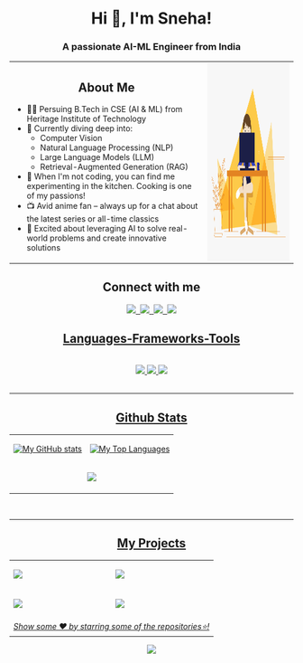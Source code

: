 <h1 align="center">Hi 👋, I'm Sneha!</h1>
<h3 align="center">A passionate AI-ML Engineer from India</h3>

<table align="center">
<tr>
<td align="left">  
<h2 align="center">About Me</h2>
<ul>
    <li>👩‍🎓 Persuing B.Tech in CSE (AI & ML) from Heritage Institute of Technology</li>
    <li>🧠 Currently diving deep into:
        <ul>
            <li>Computer Vision</li>
            <li>Natural Language Processing (NLP)</li>
            <li>Large Language Models (LLM)</li>
            <li>Retrieval-Augmented Generation (RAG)</li>
        </ul>
    </li>
    <li>🍳 When I'm not coding, you can find me experimenting in the kitchen. Cooking is one of my passions!</li>
    <li>📺 Avid anime fan – always up for a chat about the latest series or all-time classics</li>
    <li>🚀 Excited about leveraging AI to solve real-world problems and create innovative solutions</li>
</ul>
</td>
<td>
<img align="right" alt="GIF" src="https://github.com/Sneha-Mahata/Sneha-Mahata/blob/main/code.gif?raw=true" width="400" height="350" />
</td>
</tr>
</table>

<h2 align="center">Connect with me</h2>

<div align="center">
    <a href="mailto:mahatasneha4@gmail.com">
        <img src="https://skillicons.dev/icons?i=gmail" />&nbsp
    <a href="https://linkedin.com/in/sneha-mahata-bba249255" target="blank">
        <img src="https://skillicons.dev/icons?i=linkedin" />&nbsp
    <a href="https://www.instagram.com/_.sne_______ha._/" target="blank">
        <img src="https://skillicons.dev/icons?i=instagram" />&nbsp
    <a href="https://discordapp.com/users/5834" target="blank">
        <img src="https://skillicons.dev/icons?i=discord" />
</div>

<h2 align="center">Languages-Frameworks-Tools</h2>
<br/>
<div align="center">
    <img src="https://skillicons.dev/icons?i=c,cpp,py,html,css,js,react"/>
    <img src="https://skillicons.dev/icons?i=tailwind,nodejs,flask,django,postgres,sklearn,tensorflow,pytorch,opencv,aws"/>
    <img src="https://skillicons.dev/icons?i=vscode,pycharm,linux"/>
</div>
<br/>
<hr />

<h2 align="center">Github Stats</h2>
<table align="center">
<tr><td align="center">

![My GitHub stats](https://github-readme-stats.vercel.app/api?username=Sneha-Mahata\&rank_icon=github\&show_icons=true\&show=reviews,discussions_started,discussions_answered,prs_merged,prs_merged_percentage\&theme=tokyonight)

</td><td>

![My Top Languages](https://github-readme-stats.vercel.app/api/top-langs/?username=Sneha-Mahata\&layout=compact\&theme=tokyonight)

</td></tr>
<tr><td colspan="2" align="center">
    
![](https://github-readme-streak-stats.herokuapp.com/?user=Sneha-Mahata&theme=tokyonight)

</td></tr></table>
<br>
<hr/>

<h2 align="center">My Projects</h2> 
<table align="center" cellspacing="3"><tr><td>
    
<a href="https://github.com/Sneha-Mahata/Multiclass-Image-Classification"><img src="https://github-readme-stats.vercel.app/api/pin/?username=Sneha-Mahata&repo=Multiclass-Image-Classification&cache_seconds=86400&theme=tokyonight"></a>

</td><td>

<a href="https://github.com/Sneha-Mahata/Dog-Vision"><img src="https://github-readme-stats.vercel.app/api/pin/?username=Sneha-Mahata&repo=Dog-Vision&cache_seconds=86400&theme=tokyonight"></a>

</td></tr><tr><td>

<a href="https://github.com/Sneha-Mahata/End-to-end-Bulldozer-Price-Regression"><img src="https://github-readme-stats.vercel.app/api/pin/?username=Sneha-Mahata&repo=End-to-end-Bulldozer-Price-Regression&cache_seconds=86400&theme=tokyonight"></a>

</td><td>

<a href="https://github.com/Sneha-Mahata/End-to-end-Heart-Disease-Classification"><img src="https://github-readme-stats.vercel.app/api/pin/?username=Sneha-Mahata&repo=End-to-end-Heart-Disease-Classification&cache_seconds=86400&theme=tokyonight"></a>

</td></tr>
<tr>
    <td align="center" colspan="2"><i>Show some ❤️ by starring some of the repositories⭐!</i></td>
</tr></table>

<div align="center">
    <img src="https://capsule-render.vercel.app/api?type=waving&height=200&text=%20%20Happy%20Coding,%20Stay%20Awesome!%20%20&fontColor=FFFFFF&fontSize=40&animation=twinkling&fontAlign=50&fontAlignY=70&color=gradient&&customColorList=6,24,2,28,30&section=footer">
</div>
